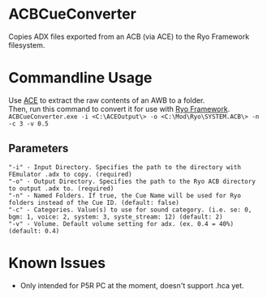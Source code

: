 # ACBCueConverter
Copies ADX files exported from an ACB (via ACE) to the Ryo Framework filesystem.

# Commandline Usage
Use [ACE](https://github.com/LazyBone152/ACE/releases) to extract the raw contents of an AWB to a folder.  
Then, run this command to convert it for use with [Ryo Framework](https://gamebanana.com/mods/495507).  
``ACBCueConverter.exe -i <C:\ACEOutput\> -o <C:\Mod\Ryo\SYSTEM.ACB\> -n -c 3 -v 0.5``
## Parameters
```
"-i" - Input Directory. Specifies the path to the directory with FEmulator .adx to copy. (required)
"-o" - Output Directory. Specifies the path to the Ryo ACB directory to output .adx to. (required)
"-n" - Named Folders. If true, the Cue Name will be used for Ryo folders instead of the Cue ID. (default: false)
"-c" - Categories. Value(s) to use for sound category. (i.e. se: 0, bgm: 1, voice: 2, system: 3, syste_stream: 12) (default: 2) 
"-v" - Volume. Default volume setting for adx. (ex. 0.4 = 40%) (default: 0.4)
```
# Known Issues
- Only intended for P5R PC at the moment, doesn't support .hca yet.
